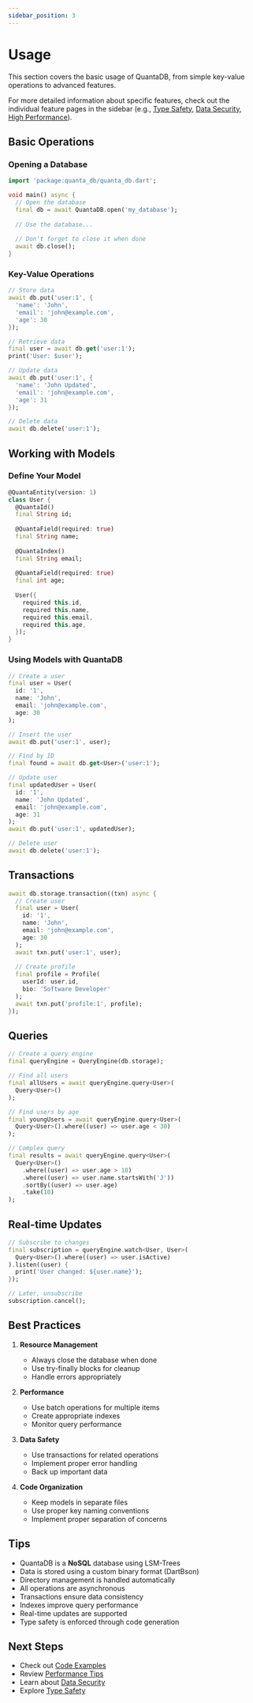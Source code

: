```yaml
---
sidebar_position: 3
---
```


# Usage

This section covers the basic usage of QuantaDB, from simple key-value operations to advanced features.

For more detailed information about specific features, check out the individual feature pages in the sidebar (e.g., [Type Safety](features/type-safety), [Data Security](features/data-security), [High Performance](features/high-performance)).

## Basic Operations

### Opening a Database

```dart
import 'package:quanta_db/quanta_db.dart';

void main() async {
  // Open the database
  final db = await QuantaDB.open('my_database');
  
  // Use the database...
  
  // Don't forget to close it when done
  await db.close();
}
```

### Key-Value Operations

```dart
// Store data
await db.put('user:1', {
  'name': 'John',
  'email': 'john@example.com',
  'age': 30
});

// Retrieve data
final user = await db.get('user:1');
print('User: $user');

// Update data
await db.put('user:1', {
  'name': 'John Updated',
  'email': 'john@example.com',
  'age': 31
});

// Delete data
await db.delete('user:1');
```

## Working with Models

### Define Your Model

```dart
@QuantaEntity(version: 1)
class User {
  @QuantaId()
  final String id;
  
  @QuantaField(required: true)
  final String name;
  
  @QuantaIndex()
  final String email;
  
  @QuantaField(required: true)
  final int age;
  
  User({
    required this.id,
    required this.name,
    required this.email,
    required this.age,
  });
}
```

### Using Models with QuantaDB

```dart
// Create a user
final user = User(
  id: '1',
  name: 'John',
  email: 'john@example.com',
  age: 30
);

// Insert the user
await db.put('user:1', user);

// Find by ID
final found = await db.get<User>('user:1');

// Update user
final updatedUser = User(
  id: '1',
  name: 'John Updated',
  email: 'john@example.com',
  age: 31
);
await db.put('user:1', updatedUser);

// Delete user
await db.delete('user:1');
```

## Transactions

```dart
await db.storage.transaction((txn) async {
  // Create user
  final user = User(
    id: '1',
    name: 'John',
    email: 'john@example.com',
    age: 30
  );
  await txn.put('user:1', user);
  
  // Create profile
  final profile = Profile(
    userId: user.id,
    bio: 'Software Developer'
  );
  await txn.put('profile:1', profile);
});
```

## Queries

```dart
// Create a query engine
final queryEngine = QueryEngine(db.storage);

// Find all users
final allUsers = await queryEngine.query<User>(
  Query<User>()
);

// Find users by age
final youngUsers = await queryEngine.query<User>(
  Query<User>().where((user) => user.age < 30)
);

// Complex query
final results = await queryEngine.query<User>(
  Query<User>()
    .where((user) => user.age > 18)
    .where((user) => user.name.startsWith('J'))
    .sortBy((user) => user.age)
    .take(10)
);
```

## Real-time Updates

```dart
// Subscribe to changes
final subscription = queryEngine.watch<User, User>(
  Query<User>().where((user) => user.isActive)
).listen((user) {
  print('User changed: ${user.name}');
});

// Later, unsubscribe
subscription.cancel();
```

## Best Practices

1. **Resource Management**
   - Always close the database when done
   - Use try-finally blocks for cleanup
   - Handle errors appropriately

2. **Performance**
   - Use batch operations for multiple items
   - Create appropriate indexes
   - Monitor query performance

3. **Data Safety**
   - Use transactions for related operations
   - Implement proper error handling
   - Back up important data

4. **Code Organization**
   - Keep models in separate files
   - Use proper key naming conventions
   - Implement proper separation of concerns

## Tips

- QuantaDB is a **NoSQL** database using LSM-Trees
- Data is stored using a custom binary format (DartBson)
- Directory management is handled automatically
- All operations are asynchronous
- Transactions ensure data consistency
- Indexes improve query performance
- Real-time updates are supported
- Type safety is enforced through code generation

## Next Steps

- Check out [Code Examples](https://github.com/champ96k/quanta_db/tree/master/example)
- Review [Performance Tips](features/high-performance)
- Learn about [Data Security](features/data-security)
- Explore [Type Safety](features/type-safety) 